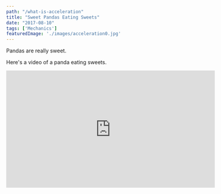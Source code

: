```yaml
---
path: "/what-is-acceleration"
title: "Sweet Pandas Eating Sweets"
date: "2017-08-10"
tags: ['Mechanics']
featuredImage: './images/acceleration0.jpg'
---
```


Pandas are really sweet.

Here's a video of a panda eating sweets.

<iframe width="560" height="315" src="https://www.youtube.com/embed/4n0xNbfJLR8" frameborder="0" allowfullscreen></iframe>